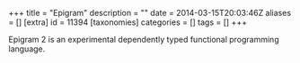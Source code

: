 +++
title = "Epigram"
description = ""
date = 2014-03-15T20:03:46Z
aliases = []
[extra]
id = 11394
[taxonomies]
categories = []
tags = []
+++


Epigram 2 is an experimental dependently typed functional programming language.
